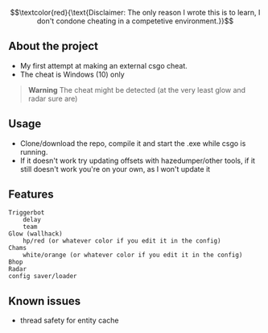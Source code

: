 
$$\textcolor{red}{\text{Disclaimer: The only reason I wrote this is to learn, I don't condone cheating in a competetive environment.}}$$
## About the project
- My first attempt at making an external csgo cheat.
- The cheat is Windows (10) only

> __Warning__
> The cheat might be detected (at the very least glow and radar sure are)

## Usage
- Clone/download the repo, compile it and start the .exe while csgo is running.
- If it doesn't work try updating offsets with hazedumper/other tools, if it still doesn't work you're on your own, as I won't update it

## Features
    Triggerbot
        delay
        team
    Glow (wallhack)
        hp/red (or whatever color if you edit it in the config)
    Chams
        white/orange (or whatever color if you edit it in the config)
    Bhop
    Radar
    config saver/loader
    
## Known issues
- thread safety for entity cache
